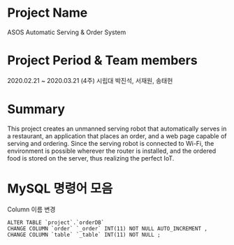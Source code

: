 # Project Name 

ASOS
Automatic Serving & Order System 

# Project Period & Team members

2020.02.21 ~ 2020.03.21 (4주) 
시립대 박진석, 서재원, 송태헌

# Summary

This project creates an unmanned serving robot that automatically serves in a restaurant, an application that places an order, and a web page capable of serving and ordering. Since the serving robot is connected to Wi-Fi, the environment is possible wherever the router is installed, and the ordered food is stored on the server, thus realizing the perfect IoT.


# MySQL 명령어 모음

Column 이름 변경
```
ALTER TABLE `project`.`orderDB` 
CHANGE COLUMN `order` `_order` INT(11) NOT NULL AUTO_INCREMENT ,
CHANGE COLUMN `table` `_table` INT(11) NOT NULL ;
```
